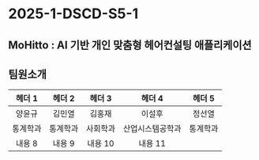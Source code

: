 # 2025-1-DSCD-S5-1
## MoHitto : AI 기반 개인 맞춤형 헤어컨설팅 애플리케이션

## 팀원소개 

| 헤더 1 | 헤더 2 | 헤더 3 | 헤더 4 | 헤더 5 |
|:------:|:------:|:------:|:------:|:------:|
| 양윤규 | 김민열 | 김홍재 | 이설후 | 정선열 |
| 통계학과 | 통계학과 | 사회학과 | 산업시스템공학과 | 통계학과 |  
| 내용 8 | 내용 9 | 내용 10| 내용 11|        |  
